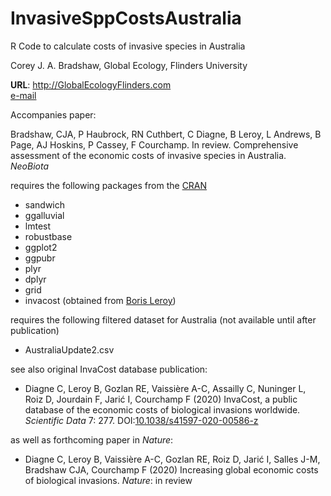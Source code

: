 # InvasiveSppCostsAustralia
R Code to calculate costs of invasive species in Australia

Corey J. A. Bradshaw,
Global Ecology,
Flinders University

<strong>URL</strong>: http://GlobalEcologyFlinders.com <br>
<a href="mailto:corey.bradshaw@flinders.edu.au">e-mail</a>

Accompanies paper:

Bradshaw, CJA, P Haubrock, RN Cuthbert, C Diagne, B Leroy, L Andrews, B Page, AJ Hoskins, P Cassey, F Courchamp. In review. Comprehensive assessment of the economic costs of invasive species in Australia. <i>NeoBiota</i>

requires the following packages from the <a href="https://cran.r-project.org">CRAN</a>
- sandwich
- ggalluvial
- lmtest
- robustbase
- ggplot2
- ggpubr
- plyr
- dplyr
- grid
- invacost (obtained from <a href="mailto:leroy.boris@gmail.com">Boris Leroy</a>)

requires the following filtered dataset for Australia (not available until after publication)
- AustraliaUpdate2.csv

see also original InvaCost database publication:
-  Diagne C, Leroy B, Gozlan RE, Vaissière A-C, Assailly C, Nuninger L, Roiz D, Jourdain F, Jarić I, Courchamp F (2020) InvaCost, a public database of the economic costs of biological invasions worldwide. <i>Scientific Data</i> 7: 277. DOI:<a href="http://doi.org/10.1038/s41597-020-00586-z">10.1038/s41597-020-00586-z</a>

as well as forthcoming paper in <i>Nature</i>:
- Diagne C, Leroy B, Vaissière A-C, Gozlan RE, Roiz D, Jarić I, Salles J-M, Bradshaw CJA, Courchamp F (2020) Increasing global economic costs of biological invasions. <i>Nature</i>: in review

